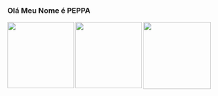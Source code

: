 ### Olá Meu Nome é PEPPA

</div>
  <img align="left" height="150em" src="https://istoe.com.br/wp-content/uploads/sites/14/2022/02/neto-peppa-1280x720.jpg"/>
  
   <img align="left" height="150em" src="https://bad-apple-github-readme.vercel.app/api?show_bg=1&username=cesadrk391&theme=tokyonight"/>
  <img align="left" height="152em" src="https://github-readme-stats.vercel.app/api/top-langs/?username=cesadrk391&layout=compact&langs_count=7&theme=tokyonight"/>
